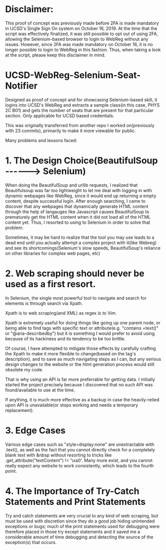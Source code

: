 
# Disclaimer:

This proof of concept was previously made before 2FA is made mandatory in UCSD's Single Sign On system on October 16, 2019. At the time that the script was effectively finalized, it was still possible to opt out of using 2FA, allowing the Selenium-based browser to login to WebReg without any issues. However, since 2FA was made mandatory on October 16, it is no longer possible to login to WebReg in this fashion. Thus, when taking a look at the script, please keep this disclaimer in mind.


# UCSD-WebReg-Selenium-Seat-Notifier
Designed as proof of concept and for showcasing Selenium-based skill, it logins into UCSD's WebReg and extracts a sample class(in this case, PHYS 2C B01) and gets the number of seats that are present for that particular section. Only applicable for UCSD based credentials.

This was originally transferred from another repo I worked on(previously with 23 commits), primarily to make it more viewable for public.

Many problems and lessons faced:

# 1. The Design Choice(BeautifulSoup ------> Selenium)

When doing the BeautifulSoup and urllib requests, I realized that Beautifulsoup was far too lightweight to let me deal with logging in with dynamic webpages like WebReg, since it would end up returning a empty content, despite successful login. After enough searching, I came to discover that any webpages that dynamically generate HTML content through the help of langauges like Javascript causes BeautifulSoup to prematurely get the HTML content when it did not load all of the HTML content yet. Thus, I resorted to using to Selenium in order to solve that problem.

Sometimes, it may be hard to realize that the tool you may use leads to a dead end until you actually attempt a complex project with it(like Webreg) and see its shortcomings(Selenium's slow speeds, BeautifulSoup's reliance on other libraries for complex web pages, etc)


# 2. Web scraping should never be used as a first resort.

In Selenium, the single most powerful tool to navigate and search for elements is through search via Xpath.

Xpath is to web scraping(and XML) as regex is to Vim. 

Xpath is extremely useful for doing things like going up one parent node, or being able to find tags with specific text or attribute(e.g. "contains <text>=text()" or "@aria-describedby") but it is something I would prefer to avoid using because of its hackiness and its tendency to be too brittle. 

Of course, I have attempted to mitigate those effects by carefully crafting the Xpath to make it more flexible to change(based on the tag's description), and to save as much navigating steps as I can, but any serious design changes to the website or the html generation process would still obsolete my code.

That is why using an API is far more preferrable for getting data. I initially started the project precisely because I discovered that no such API was found/available to use at the time.

If anything, it is much more effective as a backup in case the heavily-relied upon API is unavailable(or stops working and needs a temporary replacement).


# 3. Edge Cases

Various edge cases such as "style=display:none" are unextractable with .text(), as well as the fact that you cannot directly check for a completely blank text with &nbsp without resorting to tricks like <HTMLtag>.get_attribute("textContent") != '\xa0'. Many more exist, and you cannot really expect any website to work consistently, which leads to the fourth point.


# 4. The Importance of Try-Catch Statements and Print Statements

Try and catch statements are very crucial to any kind of web scraping, but must be used with discretion since they do a good job hiding unintended exceptions or bugs; much of the print statements used for debugging were therefore placed in those try except statements and it saved me a considerable amount of time debugging and detecting the source of the exception(s) that occurs.
